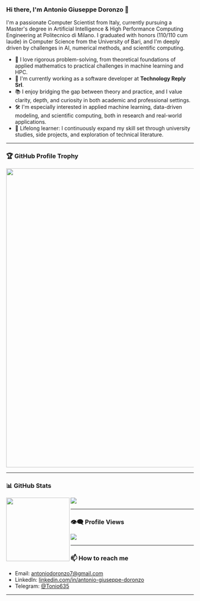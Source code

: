 ### Hi there, I'm Antonio Giuseppe Doronzo 👋

I'm a passionate Computer Scientist from Italy, currently pursuing a Master's degree in Artificial Intelligence & High Performance Computing Engineering at Politecnico di Milano. I graduated with honors (110/110 cum laude) in Computer Science from the University of Bari, and I'm deeply driven by challenges in AI, numerical methods, and scientific computing.

- 🧠 I love rigorous problem-solving, from theoretical foundations of applied mathematics to practical challenges in machine learning and HPC.
- 💼 I'm currently working as a software developer at **Technology Reply Srl**.
- 📚 I enjoy bridging the gap between theory and practice, and I value clarity, depth, and curiosity in both academic and professional settings.
- 🛠️ I'm especially interested in applied machine learning, data-driven modeling, and scientific computing, both in research and real-world applications.
- 🌱 Lifelong learner: I continuously expand my skill set through university studies, side projects, and exploration of technical literature.


---

### 🏆 GitHub Profile Trophy
<img width=800 src="https://github-profile-trophy.vercel.app/?username=Tonio635&column=8&theme=onedark&no-frame=true"/>

---

### 📊 GitHub Stats
<div>
  <img height="170" align="left" src="https://github-readme-stats.vercel.app/api?username=Tonio635&show_icons=true&theme=dark&count_private=true&include_all_commits=true" />
  <img src="https://github-readme-stats.vercel.app/api/top-langs/?username=Tonio635&layout=compact&theme=dark&langs_count=10" />
</div>

---

### 👁️‍🗨️ Profile Views
<img src="https://profile-counter.glitch.me/tonio635/count.svg" />

---

### 📫 How to reach me
- Email: [antoniodoronzo7@gmail.com](mailto:antoniodoronzo7@gmail.com)
- LinkedIn: [linkedin.com/in/antonio-giuseppe-doronzo](https://linkedin.com/in/antonio-giuseppe-doronzo)
- Telegram: [@Tonio635](https://t.me/Tonio635)

---
